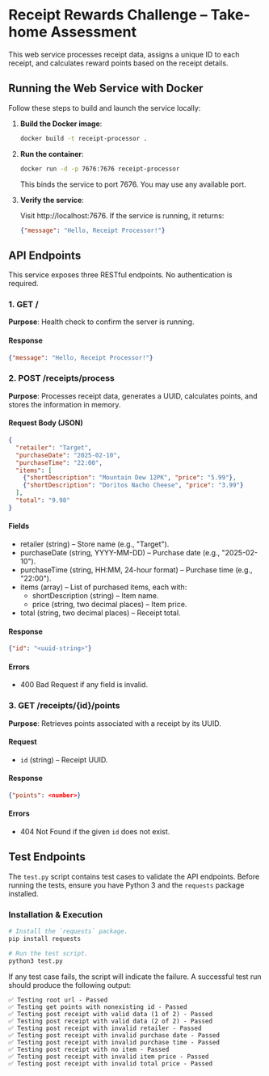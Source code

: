 # Receipt Rewards Challenge – Take-home Assessment

This web service processes receipt data, assigns a unique ID to each receipt, and calculates reward points based on the receipt details.

## Running the Web Service with Docker

Follow these steps to build and launch the service locally:

1. **Build the Docker image**:  
   ```sh
   docker build -t receipt-processor .
   ```
2. **Run the container**:
   ```sh
   docker run -d -p 7676:7676 receipt-processor
   ```
   This binds the service to port 7676. You may use any available port.
3. **Verify the service**:
   
   Visit http://localhost:7676. If the service is running, it returns:
   ```json
   {"message": "Hello, Receipt Processor!"}
   ```

## API Endpoints

This service exposes three RESTful endpoints. No authentication is required.

### **1. GET /**  
**Purpose**: Health check to confirm the server is running.  

#### **Response**
```json
{"message": "Hello, Receipt Processor!"}
```

### **2. POST /receipts/process**  
**Purpose**: Processes receipt data, generates a UUID, calculates points, and stores the information in memory.

#### **Request Body (JSON)**
```json
{
  "retailer": "Target",
  "purchaseDate": "2025-02-10",
  "purchaseTime": "22:00",
  "items": [
    {"shortDescription": "Mountain Dew 12PK", "price": "5.99"},
    {"shortDescription": "Doritos Nacho Cheese", "price": "3.99"}
  ],
  "total": "9.98"
}
```

#### **Fields**
* retailer (string) – Store name (e.g., "Target").
* purchaseDate (string, YYYY-MM-DD) – Purchase date (e.g., "2025-02-10").
* purchaseTime (string, HH:MM, 24-hour format) – Purchase time (e.g., "22:00").
* items (array) – List of purchased items, each with:
  * shortDescription (string) – Item name.
  * price (string, two decimal places) – Item price.
* total (string, two decimal places) – Receipt total.

#### **Response**
```json
{"id": "<uuid-string>"}
```

#### **Errors**
* 400 Bad Request if any field is invalid.

### **3. GET /receipts/{id}/points**  
**Purpose**: Retrieves points associated with a receipt by its UUID.

#### **Request**
- `id` (string) – Receipt UUID.

#### **Response**
```json
{"points": <number>}
```
#### **Errors**
* 404 Not Found if the given `id` does not exist.

## Test Endpoints

The `test.py` script contains test cases to validate the API endpoints. Before running the tests, ensure you have Python 3 and the `requests` package installed.

### **Installation & Execution**
```sh
# Install the `requests` package.
pip install requests

# Run the test script.
python3 test.py
```

If any test case fails, the script will indicate the failure. A successful test run should produce the following output:

```
✅ Testing root url - Passed
✅ Testing get points with nonexisting id - Passed
✅ Testing post receipt with valid data (1 of 2) - Passed
✅ Testing post receipt with valid data (2 of 2) - Passed
✅ Testing post receipt with invalid retailer - Passed
✅ Testing post receipt with invalid purchase date - Passed
✅ Testing post receipt with invalid purchase time - Passed
✅ Testing post receipt with no item - Passed
✅ Testing post receipt with invalid item price - Passed
✅ Testing post receipt with invalid total price - Passed
```